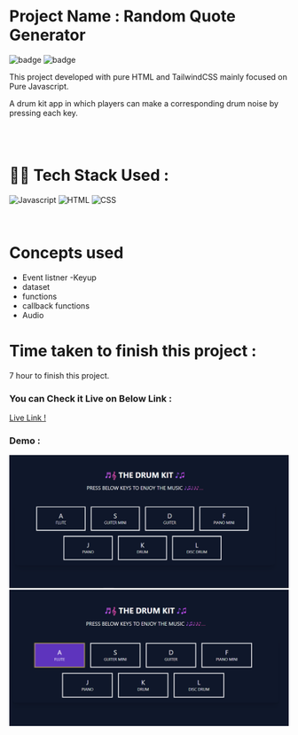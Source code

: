 # Project Name : **Random Quote Generator** 
![badge](https://img.shields.io/badge/iNeuron-LCO-green) ![badge](https://img.shields.io/badge/Hitesh--Choudhary-Full%20Stack%20Javascript%20Course-orange)

This project developed with pure HTML and TailwindCSS mainly focused on Pure Javascript. <br/>

A drum kit app in which players can make a corresponding drum noise by pressing each key. 

<br/>

<br/>

# 👩‍💻 Tech Stack Used :

![Javascript](https://img.shields.io/badge/JavaScript-F7DF1E?style=for-the-badge&logo=javascript&logoColor=black) ![HTML](https://img.shields.io/badge/HTML5-E34F26?style=for-the-badge&logo=html5&logoColor=white) ![CSS](https://img.shields.io/badge/CSS-239120?&style=for-the-badge&logo=css3&logoColor=white) 

<br/>

# Concepts used 
- Event listner -Keyup
- dataset
- functions
- callback functions
- Audio


# Time taken to finish this project :

7 hour to finish this project.

### You can Check it Live on Below Link :

[Live Link !](https://drum-kit-music-app-js.netlify.app/)

### Demo :

![App Image](https://github.com/anitha-nagadasarink/drum-kit/blob/Javascript-projects/images/demo.PNG)
![App Image](https://github.com/anitha-nagadasarink/drum-kit/blob/Javascript-projects/images/demo-1.PNG)



